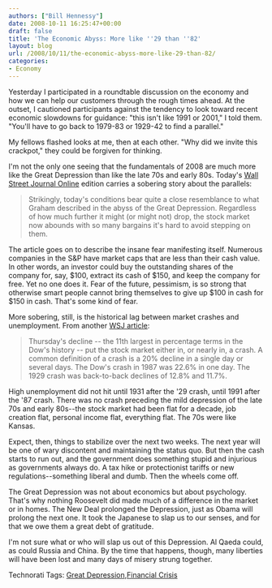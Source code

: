 ```yaml
---
authors: ["Bill Hennessy"]
date: 2008-10-11 16:25:47+00:00
draft: false
title: 'The Economic Abyss: More like ''29 than ''82'
layout: blog
url: /2008/10/11/the-economic-abyss-more-like-29-than-82/
categories:
- Economy
---
```


Yesterday I participated in a roundtable discussion on the economy and how we can help our customers through the rough times ahead. At the outset, I cautioned participants against the tendency to look toward recent economic slowdowns for guidance: "this isn't like 1991 or 2001," I told them. "You'll have to go back to 1979-83 or 1929-42 to find a parallel."

 

My fellows flashed looks at me, then at each other. "Why did we invite this crackpot," they could be forgiven for thinking.

 

I'm not the only one seeing that the fundamentals of 2008 are much more like the Great Depression than like the late 70s and early 80s. Today's [Wall Street Journal Online](https://online.wsj.com/article/SB122368241652024977.html) edition carries a sobering story about the parallels:

 

>   
> 
> Strikingly, today's conditions bear quite a close resemblance to what Graham described in the abyss of the Great Depression. Regardless of how much further it might (or might not) drop, the stock market now abounds with so many bargains it's hard to avoid stepping on them.
> 
> 

 

The article goes on to describe the insane fear manifesting itself. Numerous companies in the S&P have market caps that are less than their cash value. In other words, an investor could buy the outstanding shares of the company for, say, $100, extract its cash of $150, and keep the company for free. Yet no one does it. Fear of the future, pessimism, is so strong that otherwise smart people cannot bring themselves to give up $100 in cash for $150 in cash. That's some kind of fear.

 

More sobering, still, is the historical lag between market crashes and unemployment. From another [WSJ article](https://online.wsj.com/article/SB122359593027021243.html?mod=sphere_ts&mod=sphere_wd):

 

>   
> 
> Thursday's decline -- the 11th largest in percentage terms in the Dow's history -- put the stock market either in, or nearly in, a crash. A common definition of a crash is a 20% decline in a single day or several days. The Dow's crash in 1987 was 22.6% in one day. The 1929 crash was back-to-back declines of 12.8% and 11.7%.
> 
> 

 

High unemployment did not hit until 1931 after the '29 crash, until 1991 after the '87 crash. There was no crash preceding the mild depression of the late 70s and early 80s--the stock market had been flat for a decade, job creation flat, personal income flat, everything flat. The 70s were like Kansas.

 

Expect, then, things to stabilize over the next two weeks. The next year will be one of wary discontent and maintaining the status quo. But then the cash starts to run out, and the government does something stupid and injurious as governments always do. A tax hike or protectionist tariffs or new regulations--something liberal and dumb. Then the wheels come off.

 

The Great Depression was not about economics but about psychology. That's why nothing Roosevelt did made much of a difference in the market or in homes. The New Deal prolonged the Depression, just as Obama will prolong the next one. It took the Japanese to slap us to our senses, and for that we owe them a great debt of gratitude.

 

I'm not sure what or who will slap us out of this Depression. Al Qaeda could, as could Russia and China. By the time that happens, though, many liberties will have been lost and many days of misery strung together.

 

Technorati Tags: [Great Depression](https://technorati.com/tags/Great%20Depression),[Financial Crisis](https://technorati.com/tags/Financial%20Crisis)
